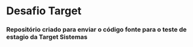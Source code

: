 # Desafio Target
### Repositório criado para enviar o código fonte para o teste de estagio da Target Sistemas